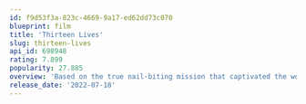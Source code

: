 ```yaml
---
id: f9d53f3a-823c-4669-9a17-ed62dd73c070
blueprint: film
title: 'Thirteen Lives'
slug: thirteen-lives
api_id: 698948
rating: 7.899
popularity: 27.885
overview: 'Based on the true nail-biting mission that captivated the world. Twelve boys and the coach of a Thai soccer team explore the Tham Luang cave when an unexpected rainstorm traps them in a chamber inside the mountain. Entombed behind a maze of flooded cave tunnels, they face impossible odds. A team of world-class divers navigate through miles of dangerous cave networks to discover that finding the boys is only the beginning.'
release_date: '2022-07-18'
---
```

